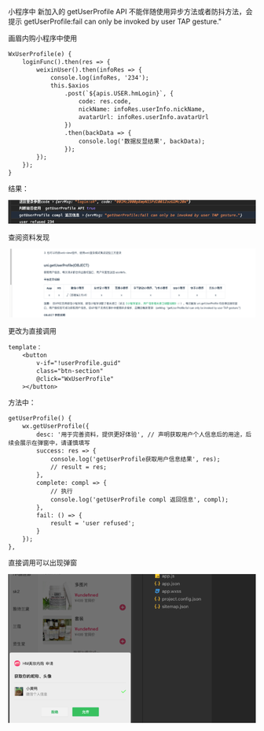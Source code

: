 小程序中 新加入的 getUserProfile API 不能伴随使用异步方法或者防抖方法，会提示 getUserProfile:fail can only be invoked by user TAP gesture."

画眉内购小程序中使用
```
WxUserProfile(e) {
    loginFunc().then(res => {
        weixinUser().then(infoRes => {
            console.log(infoRes, '234');
            this.$axios
                .post(`${apis.USER.hmLogin}`, {
                    code: res.code,
                    nickName: infoRes.userInfo.nickName,
                    avatarUrl: infoRes.userInfo.avatarUrl
                })
                .then(backData => {
                    console.log('数据反显结果', backData);
                });
        });
    });
}
```
 结果：

![alt text](./images/image.png)

查阅资料发现

![alt text](./images/image-1.png)

更改为直接调用
```
template：
    <button
        v-if="!userProfile.guid"
        class="btn-section"
        @click="WxUserProfile"
    ></button>
```
方法中：
```
getUserProfile() {
    wx.getUserProfile({
        desc: '用于完善资料，提供更好体验', // 声明获取用户个人信息后的用途，后续会展示在弹窗中，请谨慎填写
        success: res => {
            console.log('getUserProfile获取用户信息结果', res);
            // result = res;
        },
        complete: compl => {
            // 执行
            console.log('getUserProfile compl 返回信息', compl);
        },
        fail: () => {
            result = 'user refused';
        }
    });
},
```

直接调用可以出现弹窗

![alt text](./images/image-2.png)